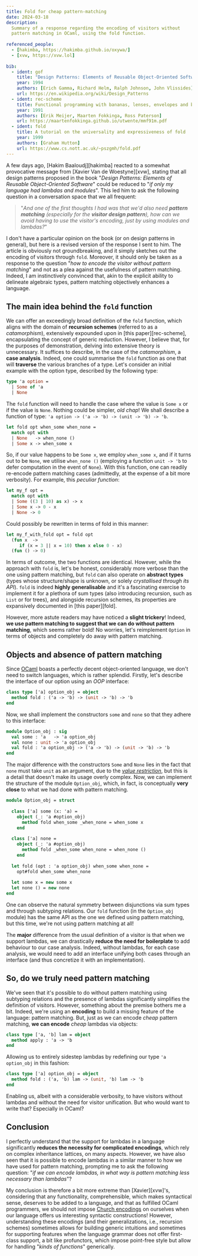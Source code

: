 ```yaml
---
title: Fold for cheap pattern-matching
date: 2024-03-18
description: 
  Summary of a response regarding the encoding of visitors without 
  pattern matching in OCaml, using the fold function.
  
referenced_people:
  - [hakimba, https://hakimba.github.io/oxywa/]
  - [xvw, https://xvw.lol]
  
bib:
  - ident: gof
    title: "Design Patterns: Elements of Reusable Object-Oriented Software"
    year: 1994
    authors: [Erich Gamma, Richard Helm, Ralph Johnson, John Vlissides]
    url: https://en.wikipedia.org/wiki/Design_Patterns
  - ident: rec-scheme
    title: Functional programming with bananas, lenses, envelopes and barbed wire
    year: 1991
    authors: [Erik Meijer, Maarten Fokkinga, Ross Paterson]
    url: https://maartenfokkinga.github.io/utwente/mmf91m.pdf
  - ident: fold
    title: A tutorial on the universality and expressiveness of fold
    year: 1999
    authors: [Graham Hutton]
    url: https://www.cs.nott.ac.uk/~pszgmh/fold.pdf
---
```


A few days ago, [Hakim Baaloudj][hakimba] reacted to a somewhat provocative
message from [Xavier Van de Woestyne][xvw], stating that all design patterns
proposed in the book "_Design Patterns: Elements of Reusable Object-Oriented
Software_" could be reduced to "_if only my language had lambdas and modules_".
This led him to ask the following question in a conversation space that we all
frequent:

> "_And one of the first thoughts I had was that we'd also need **pattern
> matching** (especially for the **visitor design pattern**), how can we avoid
> having to use the visitor's encoding, just by using modules and lambdas?_"

I don't have a particular opinion on the book (or on design patterns in
general), but here is a revised version of the response I sent to him. The
article is obviously not groundbreaking, and it simply sketches out the encoding
of visitors through `fold`. Moreover, it should only be taken as a response to
the question "_how to encode the visitor without pattern matching_" and not as a
plea against the usefulness of pattern matching. Indeed, I am instinctively
convinced that, akin to the explicit ability to delineate algebraic types,
pattern matching objectively enhances a language.

## The main idea behind the `fold` function

We can offer an exceedingly broad definition of the `fold` function, which
aligns with the domain of **recursion schemes** (referred to as a
_catamorphism_), extensively expounded upon in [this paper][rec-scheme],
encapsulating the concept of generic reduction. However, I believe that, for the
purposes of demonstration, delving into extensive theory is unnecessary. It
suffices to describe, in the case of the _catamorphism_, a **case analysis**.
Indeed, one could summarise the `fold` function as one that will **traverse**
the various branches of a type. Let's consider an initial example with the
option type, described by the following type:

```ocaml
type 'a option = 
  | Some of 'a
  | None
```

The `fold` function will need to handle the case where the value is `Some x` or
if the value is `None`. Nothing could be simpler, _old chap_! We shall describe
a function of type: `'a option -> ('a -> 'b) -> (unit -> 'b) -> 'b`.

```ocaml
let fold opt when_some when_none =
  match opt with
  | None   -> when_none ()
  | Some x -> when_some x 
```

So, if our value happens to be `Some x`, we employ `when_some x`, and if it
turns out to be `None`, we utilise `when_none ()` (employing a function `unit ->
'b` to defer computation in the event of `None`). With this function, one can
readily re-encode pattern matching cases (admittedly, at the expense of a bit
more verbosity). For example, this _peculiar function_:

```ocaml
let my_f opt = 
  match opt with
  | Some ((3 | 10) as x) -> x
  | Some x -> 0 - x
  | None -> 0
```

Could possibly be rewritten in terms of fold in this manner:

```ocaml
let my_f_with_fold opt = fold opt
  (fun x  -> 
     if (x = 3 || x = 10) then x else 0 - x)
  (fun () -> 0)
```

In terms of outcome, the two functions are identical. However, while the
approach with `fold` is, let's be honest, considerably more verbose than the one
using pattern matching, but `fold` can also operate on **abstract types** (types
whose structure/shape is unknown, or solely _crystallised through its API_).
`fold` is indeed **highly generalisable** and it's a fascinating exercise to
implement it for a plethora of sum types (also introducing recursion, such as
`List` or for trees), and alongside recursion schemes, its properties are
expansively documented in [this paper][fold].

However, more astute readers may have noticed a **slight trickery**! Indeed,
**we use pattern matching to suggest that we can do without pattern matching**,
which seems rather bold! No worries, let's reimplement `Option` in terms of
objects and completely do away with pattern matching.

## Objects and absence of pattern matching

Since [OCaml](https://ocaml.org) boasts a perfectly decent object-oriented
language, we don't need to switch languages, which is rather splendid. Firstly,
let's describe the interface of our option using an _OOP_ interface:

```ocaml
class type ['a] option_obj = object
  method fold : ('a -> 'b) -> (unit -> 'b) -> 'b
end
```

Now, we shall implement the constructors `some` and `none` so that they adhere
to this interface:

```ocaml
module Option_obj : sig
  val some : 'a   -> 'a option_obj
  val none : unit -> 'a option_obj 
  val fold : 'a option_obj -> ('a -> 'b) -> (unit -> 'b) -> 'b
end
```

The major difference with the constructors `Some` and `None` lies in the fact
that `none` must take `unit` as an argument, due to the [_value
restriction_](https://v2.ocaml.org/manual/polymorphism.html), but this is a
detail that doesn't make its usage overly complex. Now, we can implement the
structure of the module `Option_obj`, which, in fact, is conceptually **very
close** to what we had done with pattern matching.

```ocaml
module Option_obj = struct 
  
  class ['a] some (x: 'a) = 
    object (_: 'a #option_obj)
      method fold when_some _when_none = when_some x
    end
  
  class ['a] none = 
    object (_: 'a #option_obj)
      method fold _when_some when_none = when_none ()
    end
    
  let fold (opt : 'a option_obj) when_some when_none = 
    opt#fold when_some when_none
  
  let some x = new some x
  let none () = new none
end
```

One can observe the natural symmetry between disjunctions via sum types and
through subtyping relations. Our `fold` function (in the `Option_obj` module)
has the same API as the one we defined using pattern matching, but this time,
we're not using pattern matching at all!

The **major** difference from the usual definition of a visitor is that when we
support lambdas, we can drastically **reduce the need for boilerplate** to add
behaviour to our case analysis. Indeed, without lambdas, for each case analysis,
we would need to add an interface unifying both cases through an interface (and
thus concretize it with an implementation).

## So, do we truly need pattern matching

We've seen that it's possible to do without pattern matching using subtyping
relations and the presence of lambdas significantly simplifies the definition of
visitors. However, something about the premise bothers me a bit. Indeed, we're
using an **encoding** to build a missing feature of the language: pattern
matching. But, just as we can encode _cheap_ pattern matching, **we can encode**
_cheap_ lambdas via objects:

```ocaml
class type ['a, 'b] lam = object
  method apply : 'a -> 'b
end
```

Allowing us to entirely sidestep lambdas by redefining our type `'a option_obj`
in this fashion:

```ocaml
class type ['a] option_obj = object
  method fold : ('a, 'b) lam -> (unit, 'b) lam -> 'b
end
```

Enabling us, albeit with a considerable verbosity, to have visitors without
lambdas and without the need for visitor unification. But who would want to
write that? Especially in OCaml?

## Conclusion

I perfectly understand that the support for lambdas in a language significantly
**reduces the necessity for complicated encodings**, which rely on complex
inheritance lattices, on many aspects. However, we have also seen that it is
possible to encode lambdas in a similar manner to how we have used for pattern
matching, prompting me to ask the following question: "_if we can encode
lambdas, in what way is pattern matching less necessary than lambdas_"?

My conclusion is therefore a bit more extreme than [Xavier][xvw]'s, considering
that any functionality, comprehensible, which makes syntactical sense, deserves
to be added to a language, and that as fulfilled OCaml programmers, we should
not impose [Church encodings](https://en.wikipedia.org/wiki/Church_encoding) on
ourselves when our language offers us interesting syntactic constructions!
However, understanding these encodings (and their generalizations, i.e.,
recursion schemes) sometimes allows for building generic intuitions and
sometimes for supporting features when the language grammar does not offer
first-class support, a bit like profunctors, which impose point-free style but
allow for handling "_kinds of functions_" generically.

